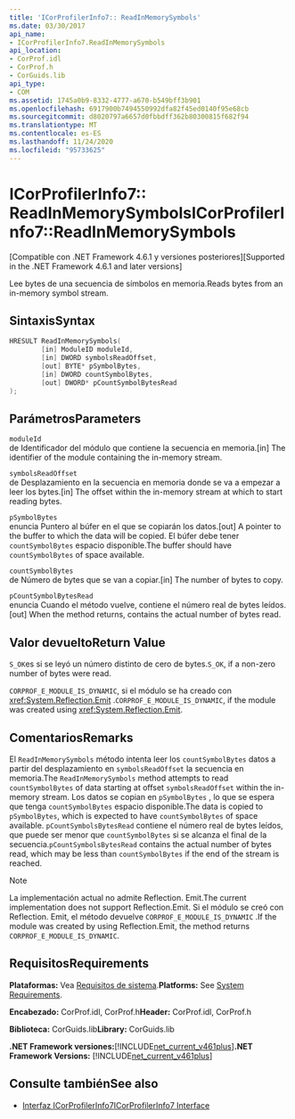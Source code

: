 ```yaml
---
title: 'ICorProfilerInfo7:: ReadInMemorySymbols'
ms.date: 03/30/2017
api_name:
- ICorProfilerInfo7.ReadInMemorySymbols
api_location:
- CorProf.idl
- CorProf.h
- CorGuids.lib
api_type:
- COM
ms.assetid: 1745a0b9-8332-4777-a670-b549bff3b901
ms.openlocfilehash: 6917900b7494550992dfa82f45ed0140f95e68cb
ms.sourcegitcommit: d8020797a6657d0fbbdff362b80300815f682f94
ms.translationtype: MT
ms.contentlocale: es-ES
ms.lasthandoff: 11/24/2020
ms.locfileid: "95733625"
---
```

# <a name="icorprofilerinfo7readinmemorysymbols"></a><span data-ttu-id="87050-102">ICorProfilerInfo7:: ReadInMemorySymbols</span><span class="sxs-lookup"><span data-stu-id="87050-102">ICorProfilerInfo7::ReadInMemorySymbols</span></span>

<span data-ttu-id="87050-103">[Compatible con .NET Framework 4.6.1 y versiones posteriores]</span><span class="sxs-lookup"><span data-stu-id="87050-103">[Supported in the .NET Framework 4.6.1 and later versions]</span></span>  
  
 <span data-ttu-id="87050-104">Lee bytes de una secuencia de símbolos en memoria.</span><span class="sxs-lookup"><span data-stu-id="87050-104">Reads bytes from an in-memory symbol stream.</span></span>  
  
## <a name="syntax"></a><span data-ttu-id="87050-105">Sintaxis</span><span class="sxs-lookup"><span data-stu-id="87050-105">Syntax</span></span>  
  
```cpp  
HRESULT ReadInMemorySymbols(  
        [in] ModuleID moduleId,  
        [in] DWORD symbolsReadOffset,  
        [out] BYTE* pSymbolBytes,  
        [in] DWORD countSymbolBytes,  
        [out] DWORD* pCountSymbolBytesRead  
);  
```  
  
## <a name="parameters"></a><span data-ttu-id="87050-106">Parámetros</span><span class="sxs-lookup"><span data-stu-id="87050-106">Parameters</span></span>  

 `moduleId`  
 <span data-ttu-id="87050-107">de Identificador del módulo que contiene la secuencia en memoria.</span><span class="sxs-lookup"><span data-stu-id="87050-107">[in] The identifier of the module containing the in-memory stream.</span></span>  
  
 `symbolsReadOffset`  
 <span data-ttu-id="87050-108">de Desplazamiento en la secuencia en memoria donde se va a empezar a leer los bytes.</span><span class="sxs-lookup"><span data-stu-id="87050-108">[in] The offset within the in-memory stream at which to start reading bytes.</span></span>  
  
 `pSymbolBytes`  
 <span data-ttu-id="87050-109">enuncia Puntero al búfer en el que se copiarán los datos.</span><span class="sxs-lookup"><span data-stu-id="87050-109">[out] A pointer to the buffer to which the data will be copied.</span></span> <span data-ttu-id="87050-110">El búfer debe tener `countSymbolBytes` espacio disponible.</span><span class="sxs-lookup"><span data-stu-id="87050-110">The buffer should have `countSymbolBytes` of space available.</span></span>  
  
 `countSymbolBytes`  
 <span data-ttu-id="87050-111">de Número de bytes que se van a copiar.</span><span class="sxs-lookup"><span data-stu-id="87050-111">[in] The number of bytes to copy.</span></span>  
  
 `pCountSymbolBytesRead`  
 <span data-ttu-id="87050-112">enuncia Cuando el método vuelve, contiene el número real de bytes leídos.</span><span class="sxs-lookup"><span data-stu-id="87050-112">[out] When the method returns, contains the actual number of bytes read.</span></span>  
  
## <a name="return-value"></a><span data-ttu-id="87050-113">Valor devuelto</span><span class="sxs-lookup"><span data-stu-id="87050-113">Return Value</span></span>  

 <span data-ttu-id="87050-114">`S_OK`es si se leyó un número distinto de cero de bytes.</span><span class="sxs-lookup"><span data-stu-id="87050-114">`S_OK`, if a non-zero number of bytes were read.</span></span>  
  
 <span data-ttu-id="87050-115">`CORPROF_E_MODULE_IS_DYNAMIC`, si el módulo se ha creado con <xref:System.Reflection.Emit> .</span><span class="sxs-lookup"><span data-stu-id="87050-115">`CORPROF_E_MODULE_IS_DYNAMIC`, if the module was created using <xref:System.Reflection.Emit>.</span></span>  
  
## <a name="remarks"></a><span data-ttu-id="87050-116">Comentarios</span><span class="sxs-lookup"><span data-stu-id="87050-116">Remarks</span></span>  

 <span data-ttu-id="87050-117">El `ReadInMemorySymbols` método intenta leer los `countSymbolBytes` datos a partir del desplazamiento en      `symbolsReadOffset` la secuencia en memoria.</span><span class="sxs-lookup"><span data-stu-id="87050-117">The `ReadInMemorySymbols` method attempts to read `countSymbolBytes` of data starting at offset      `symbolsReadOffset` within the in-memory stream.</span></span> <span data-ttu-id="87050-118">Los datos se copian en `pSymbolBytes` , lo que se espera que tenga `countSymbolBytes` espacio disponible.</span><span class="sxs-lookup"><span data-stu-id="87050-118">The data is copied to `pSymbolBytes`, which is expected to have `countSymbolBytes` of space available.</span></span>     <span data-ttu-id="87050-119">`pCountSymbolsBytesRead` contiene el número real de bytes leídos, que puede ser menor que `countSymbolBytes` si se alcanza el final de la secuencia.</span><span class="sxs-lookup"><span data-stu-id="87050-119">`pCountSymbolsBytesRead` contains the actual number of bytes read, which may be less than `countSymbolBytes` if the end of the stream is reached.</span></span>  
  
> [!NOTE]
> <span data-ttu-id="87050-120">La implementación actual no admite Reflection. Emit.</span><span class="sxs-lookup"><span data-stu-id="87050-120">The current implementation does not support Reflection.Emit.</span></span> <span data-ttu-id="87050-121">Si el módulo se creó con Reflection. Emit, el método devuelve `CORPROF_E_MODULE_IS_DYNAMIC` .</span><span class="sxs-lookup"><span data-stu-id="87050-121">If the module was created by using Reflection.Emit, the method returns `CORPROF_E_MODULE_IS_DYNAMIC`.</span></span>  
  
## <a name="requirements"></a><span data-ttu-id="87050-122">Requisitos</span><span class="sxs-lookup"><span data-stu-id="87050-122">Requirements</span></span>  

 <span data-ttu-id="87050-123">**Plataformas:** Vea [Requisitos de sistema](../../get-started/system-requirements.md).</span><span class="sxs-lookup"><span data-stu-id="87050-123">**Platforms:** See [System Requirements](../../get-started/system-requirements.md).</span></span>  
  
 <span data-ttu-id="87050-124">**Encabezado:** CorProf.idl, CorProf.h</span><span class="sxs-lookup"><span data-stu-id="87050-124">**Header:** CorProf.idl, CorProf.h</span></span>  
  
 <span data-ttu-id="87050-125">**Biblioteca:** CorGuids.lib</span><span class="sxs-lookup"><span data-stu-id="87050-125">**Library:** CorGuids.lib</span></span>  
  
 <span data-ttu-id="87050-126">**.NET Framework versiones:**[!INCLUDE[net_current_v461plus](../../../../includes/net-current-v461plus-md.md)]</span><span class="sxs-lookup"><span data-stu-id="87050-126">**.NET Framework Versions:** [!INCLUDE[net_current_v461plus](../../../../includes/net-current-v461plus-md.md)]</span></span>  
  
## <a name="see-also"></a><span data-ttu-id="87050-127">Consulte también</span><span class="sxs-lookup"><span data-stu-id="87050-127">See also</span></span>

- [<span data-ttu-id="87050-128">Interfaz ICorProfilerInfo7</span><span class="sxs-lookup"><span data-stu-id="87050-128">ICorProfilerInfo7 Interface</span></span>](icorprofilerinfo7-interface.md)
